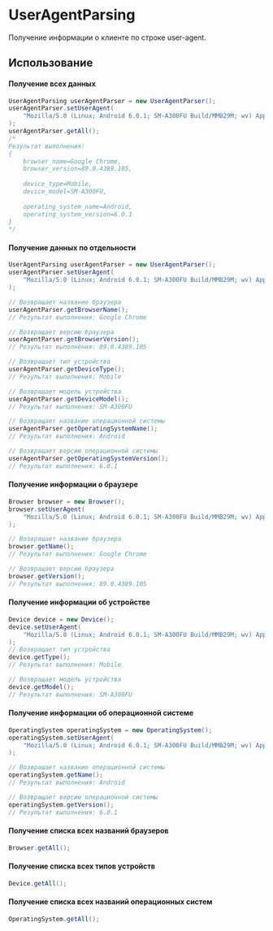 # UserAgentParsing
Получение информации о клиенте по строке user-agent.

## Использование
#### Получение всех данных
```java
UserAgentParsing userAgentParser = new UserAgentParser();
userAgentParser.setUserAgent(
    "Mozilla/5.0 (Linux; Android 6.0.1; SM-A300FU Build/MMB29M; wv) AppleWebKit/537.36 (KHTML, like Gecko) Version/4.0 Chrome/89.0.4389.105 Mobile Safari/537.36"
);
userAgentParser.getAll();
/*
Результат выполнения:
{
    browser_name=Google Chrome,
    browser_version=89.0.4389.105,
    
    device_type=Mobile,
    device_model=SM-A300FU,
    
    operating_system_name=Android,
    operating_system_version=6.0.1
}
*/
```

#### Получение данных по отдельности
```java
UserAgentParsing userAgentParser = new UserAgentParser();
userAgentParser.setUserAgent(
    "Mozilla/5.0 (Linux; Android 6.0.1; SM-A300FU Build/MMB29M; wv) AppleWebKit/537.36 (KHTML, like Gecko) Version/4.0 Chrome/89.0.4389.105 Mobile Safari/537.36"
);

// Возвращает название браузера
userAgentParser.getBrowserName();
// Результат выполнения: Google Chrome

// Возвращает версию браузера
userAgentParser.getBrowserVersion();
// Результат выполнения: 89.0.4389.105

// Возвращает тип устройства
userAgentParser.getDeviceType();
// Результат выполнения: Mobile

// Возвращает модель устройства
userAgentParser.getDeviceModel();
// Результат выполнения: SM-A300FU

// Возвращает название операционной системы
userAgentParser.getOperatingSystemName();
// Результат выполнения: Android

// Возвращает версию операционной системы
userAgentParser.getOperatingSystemVersion();
// Результат выполнения: 6.0.1
```

#### Получение информации о браузере
```java
Browser browser = new Browser();
browser.setUserAgent(
	"Mozilla/5.0 (Linux; Android 6.0.1; SM-A300FU Build/MMB29M; wv) AppleWebKit/537.36 (KHTML, like Gecko) Version/4.0 Chrome/89.0.4389.105 Mobile Safari/537.36"
);

// Возвращает название браузера
browser.getName();
// Результат выполнения: Google Chrome

// Возвращает версию браузера
browser.getVersion();
// Результат выполнения: 89.0.4389.105
```

#### Получение информации об устройстве
```java
Device device = new Device();
device.setUserAgent(
	"Mozilla/5.0 (Linux; Android 6.0.1; SM-A300FU Build/MMB29M; wv) AppleWebKit/537.36 (KHTML, like Gecko) Version/4.0 Chrome/89.0.4389.105 Mobile Safari/537.36"
);
// Возвращает тип устройства
device.getType();
// Результат выполнения: Mobile

// Возвращает модель устройства
device.getModel();
// Результат выполнения: SM-A300FU
```

#### Получение информации об операционной системе
```java
OperatingSystem operatingSystem = new OperatingSystem();
operatingSystem.setUserAgent(
    "Mozilla/5.0 (Linux; Android 6.0.1; SM-A300FU Build/MMB29M; wv) AppleWebKit/537.36 (KHTML, like Gecko) Version/4.0 Chrome/89.0.4389.105 Mobile Safari/537.36"
);

// Возвращает название операционной системы
operatingSystem.getName();
// Результат выполнения: Android

// Возвращает версию операционной системы
operatingSystem.getVersion();
// Результат выполнения: 6.0.1
```

#### Получение списка всех названий браузеров
```java
Browser.getAll();
```

#### Получение списка всех типов устройств
```java
Device.getAll();
```

#### Получение списка всех названий операционных систем
```java
OperatingSystem.getAll();
```
